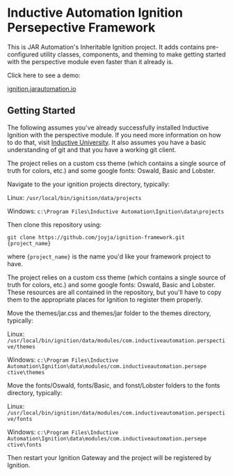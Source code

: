 # Inductive Automation Ignition Persepective Framework

This is JAR Automation's Inheritable Ignition project. It adds contains pre-configured utility classes, components, and theming to make getting started with the perspective module even faster than it already is.

Click here to see a demo:

[ignition.jarautomation.io](https://ignition.jarautomation.io "JAR Automation Ignition Demo")

## Getting Started

The following assumes you've already successfully installed Inductive Ignition with the perspective module. If you need more information on how to do that, visit [Inductive University](https://inductiveuniversity.com). It also assumes you have a basic understanding of git and that you have a working git client.

The project relies on a custom css theme (which contains a single source of truth for colors, etc.) and some google fonts: Oswald, Basic and Lobster.

Navigate to the your ignition projects directory, typically:

Linux: `/usr/local/bin/ignition/data/projects`

Windows: `c:\Program Files\Inductive Automation\Ignition\data\projects`

Then clone this repository using:

`git clone https://github.com/joyja/ignition-framework.git {project_name}`

where `{project_name}` is the name you'd like your framework project to have.

The project relies on a custom css theme (which contains a single source of truth for colors, etc.) and some google fonts: Oswald, Basic and Lobster. These resources are all contained in the repository,
 but you'll have to copy them to the appropriate places for Ignition to register them properly.

Move the themes/jar.css and themes/jar folder to the themes directory, typically:

Linux: `/usr/local/bin/ignition/data/modules/com.inductiveautomation.perspective/themes`

Windows: `c:\Program Files\Inductive Automation\Ignition\data\modules/com.inductiveautomation.persepe
ctive\themes`

Move the fonts/Oswald, fonts/Basic, and fonst/Lobster folders to the fonts directory, typically:

Linux: `/usr/local/bin/ignition/data/modules/com.inductiveautomation.perspective/fonts`

Windows: `c:\Program Files\Inductive Automation\Ignition\data\modules/com.inductiveautomation.persepe
ctive\fonts`

Then restart your Ignition Gateway and the project will be registered by Ignition.

